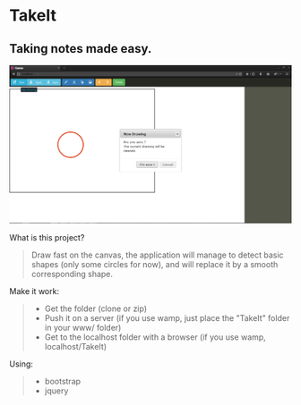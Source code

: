 # TakeIt
## Taking notes made easy.

![alt text](https://github.com/HUANGManutea/TakeIt/blob/master/screenshot.png "Current UI")

What is this project?

> Draw fast on the canvas, the application will manage to detect basic shapes (only some circles for now), and will replace it by a smooth corresponding shape.

Make it work:

>- Get the folder (clone or zip)
>- Push it on a server (if you use wamp, just place the "TakeIt" folder in your www/ folder)
>- Get to the localhost folder with a browser (if you use wamp, localhost/TakeIt)

Using:

>- bootstrap
>- jquery

